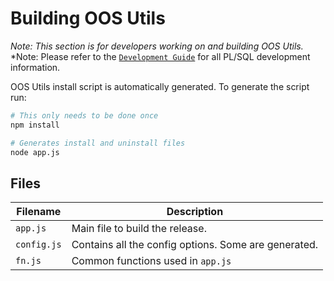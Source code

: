 # Building OOS Utils

*Note: This section is for developers working on and building OOS Utils.*
*Note: Please refer to the [`Development Guide`](../development-guide.md) for all PL/SQL development information.

OOS Utils install script is automatically generated. To generate the script run:

```bash
# This only needs to be done once
npm install

# Generates install and uninstall files
node app.js
```


## Files
| Filename | Description |
| ------------- | -------------|
| `app.js` | Main file to build the release. |
| `config.js` | Contains all the config options. Some are generated.|
| `fn.js` | Common functions used in `app.js` |

